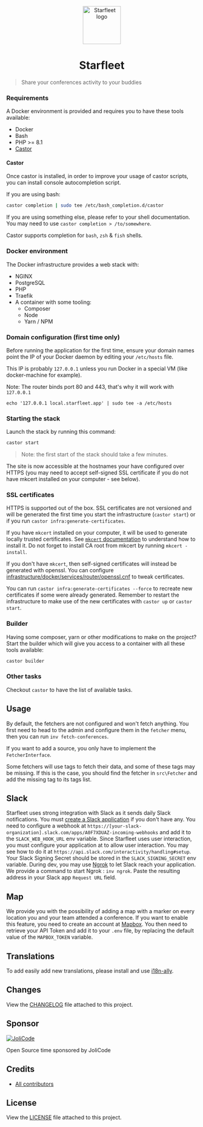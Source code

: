 <p align="center">
    <img src="https://starfleet.jolicode.com/build/images/logo.svg" width=100 height=100 alt="Starfleet logo" />
</p>
<h1 align="center">Starfleet</h1>

> Share your conferences activity to your buddies

### Requirements

A Docker environment is provided and requires you to have these tools available:

* Docker
* Bash
* PHP >= 8.1
* [Castor](https://github.com/jolicode/castor#installation)

#### Castor

Once castor is installed, in order to improve your usage of castor scripts, you
can install console autocompletion script.

If you are using bash:

```bash
castor completion | sudo tee /etc/bash_completion.d/castor
```

If you are using something else, please refer to your shell documentation. You
may need to use `castor completion > /to/somewhere`.

Castor supports completion for `bash`, `zsh` & `fish` shells.

### Docker environment

The Docker infrastructure provides a web stack with:
- NGINX
- PostgreSQL
- PHP
- Traefik
- A container with some tooling:
    - Composer
    - Node
    - Yarn / NPM

### Domain configuration (first time only)

Before running the application for the first time, ensure your domain names
point the IP of your Docker daemon by editing your `/etc/hosts` file.

This IP is probably `127.0.0.1` unless you run Docker in a special VM (like docker-machine for example).

Note: The router binds port 80 and 443, that's why it will work with `127.0.0.1`

```
echo '127.0.0.1 local.starfleet.app' | sudo tee -a /etc/hosts
```

### Starting the stack

Launch the stack by running this command:

```bash
castor start
```

> Note: the first start of the stack should take a few minutes.

The site is now accessible at the hostnames your have configured over HTTPS
(you may need to accept self-signed SSL certificate if you do not have mkcert
installed on your computer - see below).

### SSL certificates

HTTPS is supported out of the box. SSL certificates are not versioned and will
be generated the first time you start the infrastructure (`castor start`) or if
you run `castor infra:generate-certificates`.

If you have `mkcert` installed on your computer, it will be used to generate
locally trusted certificates. See [`mkcert` documentation](https://github.com/FiloSottile/mkcert#installation)
to understand how to install it. Do not forget to install CA root from mkcert
by running `mkcert -install`.

If you don't have `mkcert`, then self-signed certificates will instead be
generated with openssl. You can configure [infrastructure/docker/services/router/openssl.cnf](infrastructure/docker/services/router/openssl.cnf)
to tweak certificates.

You can run `castor infra:generate-certificates --force` to recreate new certificates
if some were already generated. Remember to restart the infrastructure to make
use of the new certificates with `castor up` or `castor start`.

### Builder

Having some composer, yarn or other modifications to make on the project?
Start the builder which will give you access to a container with all these
tools available:

```bash
castor builder
```

### Other tasks

Checkout `castor` to have the list of available tasks.

## Usage

By default, the fetchers are not configured and won't fetch anything. You first need to head to the admin and configure them in the `fetcher` menu, then you can run `inv fetch-conferences`.

If you want to add a source, you only have to implement the `FetcherInterface`.

Some fetchers will use tags to fetch their data, and some of these tags may be missing. If this is the case, you should find the fetcher in `src\Fetcher` and add the missing tag to its tags list.

## Slack

Starfleet uses strong integration with Slack as it sends daily Slack notifications. You must [create a Slack application](https://api.slack.com/apps) if you don't have any.
You need to configure a webhook at `https://[your-slack-organization].slack.com/apps/A0F7XDUAZ-incoming-webhooks` and add it to the `SLACK_WEB_HOOK_URL` env variable.
Since Starfleet uses user interaction, you must configure your application at to allow user interaction. You may see how to do it at `https://api.slack.com/interactivity/handling#setup`. Your Slack Signing Secret should be stored in the `SLACK_SIGNING_SECRET` env variable.
During dev, you may use [Ngrok](https://ngrok.com/) to let Slack reach your application. We provide a command to start Ngrok : `inv ngrok`. Paste the resulting address in your Slack app `Request URL` field.

## Map

We provide you with the possibility of adding a map with a marker on every location you and your team attended a conference. If you want to enable this feature, you need to create an account at [Mapbox](https://www.mapbox.com/). You then need to retrieve your API Token and add it to your `.env` file, by replacing the default value of the `MAPBOX_TOKEN` variable.

## Translations

To add easily add new translations, please install and use [i18n-ally](https://plugins.jetbrains.com/plugin/17212-i18n-ally).

## Changes

View the [CHANGELOG](CHANGELOG.md) file attached to this project.

## Sponsor

[![JoliCode](https://jolicode.com/images/logo.svg)](https://jolicode.com)

Open Source time sponsored by JoliCode

## Credits

* [All contributors](https://github.com/jolicode/starfleet/graphs/contributors)

## License

View the [LICENSE](LICENSE) file attached to this project.
